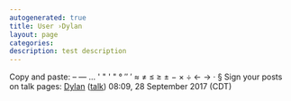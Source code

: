 ```yaml
---
autogenerated: true
title: User ›Dylan
layout: page
categories: 
description: test description
---
```


Copy and paste: – — ... ' " ' " ° ″ ′ ≈ ≠ ≤ ≥ ± − × ÷ ← → · § Sign your posts on talk pages: [Dylan](/users/Dylan) ([talk](User_talk_Dylan)) 08:09, 28 September 2017 (CDT)
